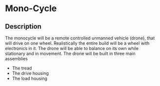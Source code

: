 # Mono-Cycle

## Description
  The monocycle will be a remote controlled unmanned vehicle (drone), that will drive on one wheel.
  Realistically the entire build will be a wheel with electronics in it.
  The drone will be able to balance on its own while stationary and in movement.
  The drone will be built in three main assemblies
  * The tread
  * The drive housing
  * The load housing
